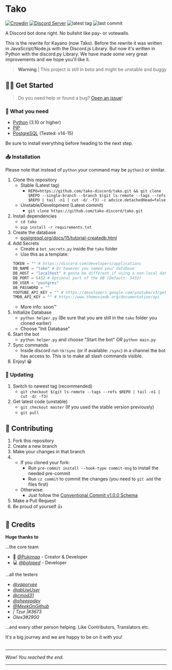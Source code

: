 # Tako
[![Crowdin](https://badges.crowdin.net/tako/localized.svg)](https://translate.tako-bot.com)
[![Discord Server](https://img.shields.io/discord/952558753859919922?label=Discord%20Server)](https://dsc.gg/tako-server)
![latest tag](https://img.shields.io/github/v/tag/tako-discord/tako?color=sucess&label=latest%20tag&include_prereleases)
![last commit](https://img.shields.io/github/last-commit/tako-discord/tako)

A Discord bot done right. No bullshit like pay- or votewalls.

This is the rewrite for Kayano (now Tako). Before the rewrite it was written in JavaScript/Node.js with the Discord.js Library. But now it's written in Python with the discord.py Library. We have made some very great improvements and we hope you'll like it.

> **Warning** |
> This project is still in *beta* and might be unstable and buggy

## 🏃‍♂️ Get Started
> Do you need help or found a bug?
> [Open an issue](https://github.com/tako-discord/tako/issues/new)!
### 📀 What you need
- [Python](https://www.python.org/) (3.10 or higher)
- [PIP](https://pip.pypa.io/)
- [PostgreSQL](https://www.postgresql.org/) (Tested: v14-15)

Be sure to install everything before heading to the next step.
### 📥 Installation
Please note that instead of `python` your command may be `python3` or similar.
1. Clone this repository
    - Stable (Latest tag)
        - `REPO=https://github.com/tako-discord/tako.git && git clone $REPO --single-branch --branch $(git ls-remote --tags --refs $REPO | tail -n1 | cut -d/ -f3) -c advice.detachedHead=false`
    - Unstable/Development (Latest commit)
        - `git clone https://github.com/tako-discord/tako.git`
2. Install dependencies
    - `cd tako`
    - `pip install -r requirements.txt`
3. Create the database
    - [postgresql.org/docs/15/tutorial-createdb.html](https://www.postgresql.org/docs/15/tutorial-createdb.html)
4. Add Secrets
    - Create a `bot_secrets.py` inside the `tako` folder
    - Use this as a template:
    ```python
    TOKEN = "" # https://discord.com/developers/applications
    DB_NAME = "tako" # Or however you named your database
    DB_HOST = "localhost" # gonna be different if using a non-local database
    DB_PORT = 5432 # Optional port of the DB (Default: 5432)
    DB_USER = "postgres"
    DB_PASSWORD = ""
    YOUTUBE_API_KEY = "" # https://developers.google.com/youtube/v3/getting-started
    TMDB_API_KEY = "" # https://www.themoviedb.org/documentation/api
    ```
    - More info: soon™️
5. Initialize Database
    - `python helper.py` (Be sure that you are still in the `tako` folder you cloned earlier)
    - Choose "Init Database"
6. Start the bot
    - `python helper.py` and choose "Start the bot" *OR* `python main.py`
7. Sync commands
    - Inside discord run `tk!sync` (or if available: `/sync`) in a channel the bot has access to. This is to make all slash commands visible.
8. Enjoy! 😀

### 🔁 Updating
1. Switch to newest tag (recommended)
    - `git checkout $(git ls-remote --tags --refs $REPO | tail -n1 | cut -d/ -f3)`
2. Get latest code (unstable)
    - `git checkout master` (If you used the stable version previously)
    - `git pull`

## 🤝 Contributing
1. Fork this repository
2. Create a new branch
3. Make your changes in that branch
4.  * If you cloned your fork:
        * Run `pre-commit install --hook-type commit-msg` to install the needed pre-commit
        * Run `cz commit` to commit the changes (you need to `git add` the files first)
    * Otherwise:
        * Just follow the [Conventional Commit v1.0.0 Schema](https://www.conventionalcommits.org/en/v1.0.0/#specification)
5. Make a Pull Request
6. Be proud of yourself 👍

## 💖 Credits
**Huge thanks to**

...the core team
- 👑 [*@Pukimaa*](https://github.com/Pukimaa) - Creator & Developer
- 💻 [*@boloped*](https://github.com/boloped) - Developer

...all the testers
- [*@vaporvee*](https://github.com/vaporvee)
- [*@abUwUser*](https://github.com/abUwUser)
- [*@cmod31*](https://github.com/cmod31)
- [*@sheeepdev*](https://github.com/sheeepdev)
- [*@MeekOnGithub*](https://github.com/MeekOnGithub)
- *| Tzur |#3673*
- *Olex3#2900*

...and every other person helping. Like Contributors, Translators etc.

It's a big journey and we are happy to be on it with you!
<br /><br /><hr />
*Wow! You reached the end.*
<hr />
